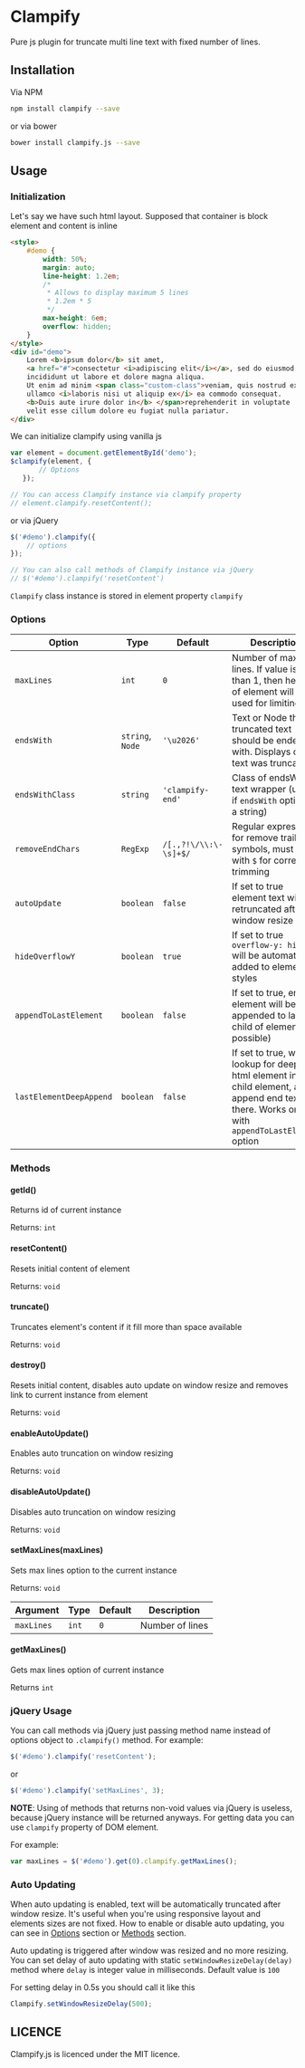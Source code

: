 # Clampify

Pure js plugin for truncate multi line text with fixed number of lines.

## Installation

Via NPM
```bash
npm install clampify --save
```
or via bower
```bash
bower install clampify.js --save
```

## Usage

### Initialization
Let's say we have such html layout. Supposed that container is block element and content is inline
```html
<style>
    #demo {
        width: 50%;
        margin: auto;
        line-height: 1.2em;
        /* 
         * Allows to display maximum 5 lines
         * 1.2em * 5
         */
        max-height: 6em;
        overflow: hidden;
    }
</style>
<div id="demo">
    Lorem <b>ipsum dolor</b> sit amet, 
    <a href="#">consectetur <i>adipiscing elit</i></a>, sed do eiusmod tempor 
    incididunt ut labore et dolore magna aliqua. 
    Ut enim ad minim <span class="custom-class">veniam, quis nostrud exercitation 
    ullamco <i>laboris nisi ut aliquip ex</i> ea commodo consequat. 
    <b>Duis aute irure dolor in</b> </span>reprehenderit in voluptate 
    velit esse cillum dolore eu fugiat nulla pariatur.
</div>
```

We can initialize clampify using vanilla js

```javascript
var element = document.getElementById('demo');
$clampify(element, {
       // Options
   });

// You can access Clampify instance via clampify property
// element.clampify.resetContent();
```

or via jQuery
```javascript
$('#demo').clampify({
    // options
});

// You can also call methods of Clampify instance via jQuery
// $('#demo').clampify('resetContent')
```

`Clampify` class instance is stored in element property `clampify`

### Options

Option | Type | Default | Description
------ | ---- | ------- | -----------
`maxLines` | `int` | `0` | Number of max lines. If value is less than 1, then height of element will be used for limiting text
`endsWith` | `string`, `Node` | `'\u2026'` | Text or Node that truncated text should be ended with. Displays only if text was truncated
`endsWithClass` | `string` | `'clampify-end'` | Class of endsWith text wrapper (uses if `endsWith` option is a string)
`removeEndChars` | `RegExp` | `/[.,?!\/\\:\-\s]+$/` | Regular expression for remove trailing symbols, must ends with `$` for correct trimming
`autoUpdate` | `boolean` | `false` | If set to true element text will be retruncated after window resize
`hideOverflowY` | `boolean` | `true` | If set to true `overflow-y: hidden` will be automatically added to element's styles
`appendToLastElement` | `boolean` | `false` | If set to true, end element will be appended to last child of element (if possible)
`lastElementDeepAppend` | `boolean` | `false` | If set to true, will lookup for deepest html element in last child element, and append end text in there. Works only with `appendToLastElement` option

### Methods

#### getId()
Returns id of current instance

Returns: `int`

#### resetContent()
Resets initial content of element

Returns: `void`

#### truncate()
Truncates element's content if it fill more than space available

Returns: `void`

#### destroy()
Resets initial content, disables auto update on window resize and removes link to current instance from element

Returns: `void`

#### enableAutoUpdate()
Enables auto truncation on window resizing

Returns: `void`

#### disableAutoUpdate()
Disables auto truncation on window resizing

Returns: `void`

#### setMaxLines(maxLines)
Sets max lines option to the current instance

Returns: `void`

Argument | Type | Default | Description
-------- | ---- | ------- | -----------
`maxLines` | `int` | `0` | Number of lines

#### getMaxLines()
Gets max lines option of current instance

Returns `int`

### jQuery Usage
You can call methods via jQuery just passing method name instead of options object to `.clampify()` method.
For example:
```javascript
$('#demo').clampify('resetContent');
```
or
```javascript
$('#demo').clampify('setMaxLines', 3);
```

**NOTE**: Using of methods that returns non-void values via jQuery is useless, because jQuery instance will be returned anyways.
For getting data you can use `clampify` property of DOM element.

For example:
```javascript
var maxLines = $('#demo').get(0).clampify.getMaxLines();
```

### Auto Updating
When auto updating is enabled, text will be automatically truncated after window resize. It's useful when you're using responsive layout and elements sizes are not fixed. 
How to enable or disable auto updating, you can see in [Options](#options) section or [Methods](#methods) section.

Auto updating is triggered after window was resized and no more resizing. You can set delay of auto updating with static `setWindowResizeDelay(delay)` method where `delay` is integer value in milliseconds. Default value is `100`

For setting delay in 0.5s you should call it like this
```javascript
Clampify.setWindowResizeDelay(500);
```

## LICENCE
Clampify.js is licenced under the MIT licence.